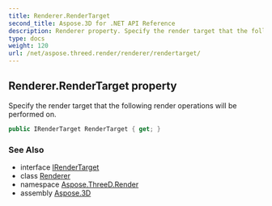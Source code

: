 ```yaml
---
title: Renderer.RenderTarget
second_title: Aspose.3D for .NET API Reference
description: Renderer property. Specify the render target that the following render operations will be performed on
type: docs
weight: 120
url: /net/aspose.threed.render/renderer/rendertarget/
---
```

## Renderer.RenderTarget property

Specify the render target that the following render operations will be performed on.

```csharp
public IRenderTarget RenderTarget { get; }
```

### See Also

* interface [IRenderTarget](../../irendertarget/)
* class [Renderer](../)
* namespace [Aspose.ThreeD.Render](../../renderer/)
* assembly [Aspose.3D](../../../)


